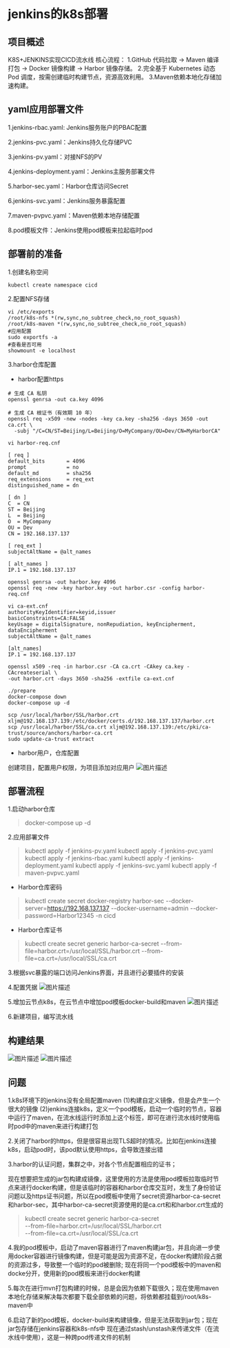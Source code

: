 # jenkins的k8s部署

## 项目概述

K8S+JENKINS实现CICD流水线
核心流程：
1.GitHub 代码拉取 → Maven 编译打包 → Docker 镜像构建 → Harbor 镜像存储。
2.完全基于 Kubernetes 动态 Pod 调度，按需创建临时构建节点，资源高效利用。
3.Maven依赖本地化存储加速构建。

## yaml应用部署文件

1.jenkins-rbac.yaml: Jenkins服务账户的PBAC配置

2.jenkins-pvc.yaml：Jenkins持久化存储PVC

3.jenkins-pv.yaml：对接NFS的PV

4.jenkins-deployment.yaml：Jenkins主服务部署文件

5.harbor-sec.yaml：Harbor仓库访问Secret

6.jenkins-svc.yaml：Jenkins服务暴露配置

7.maven-pvpvc.yaml：Maven依赖本地存储配置

8.pod模板文件：Jenkins使用pod模板来拉起临时pod

## 部署前的准备

1.创建名称空间

```shell
kubectl create namespace cicd
```

2.配置NFS存储

```shell
vi /etc/exports
/root/k8s-nfs *(rw,sync,no_subtree_check,no_root_squash)
/root/k8s-maven *(rw,sync,no_subtree_check,no_root_squash)
#应用配置
sudo exportfs -a
#查看是否可用
showmount -e localhost
```

3.harbor仓库配置

- harbor配置https

```shell
# 生成 CA 私钥
openssl genrsa -out ca.key 4096

# 生成 CA 根证书（有效期 10 年）
openssl req -x509 -new -nodes -key ca.key -sha256 -days 3650 -out ca.crt \
  -subj "/C=CN/ST=Beijing/L=Beijing/O=MyCompany/OU=Dev/CN=MyHarborCA"

vi harbor-req.cnf

[ req ]
default_bits       = 4096
prompt             = no
default_md         = sha256
req_extensions     = req_ext
distinguished_name = dn

[ dn ]
C  = CN
ST = Beijing
L  = Beijing
O  = MyCompany
OU = Dev
CN = 192.168.137.137

[ req_ext ]
subjectAltName = @alt_names

[ alt_names ]
IP.1 = 192.168.137.137

openssl genrsa -out harbor.key 4096
openssl req -new -key harbor.key -out harbor.csr -config harbor-req.cnf

vi ca-ext.cnf
authorityKeyIdentifier=keyid,issuer
basicConstraints=CA:FALSE
keyUsage = digitalSignature, nonRepudiation, keyEncipherment, dataEncipherment
subjectAltName = @alt_names

[alt_names]
IP.1 = 192.168.137.137

openssl x509 -req -in harbor.csr -CA ca.crt -CAkey ca.key -CAcreateserial \
-out harbor.crt -days 3650 -sha256 -extfile ca-ext.cnf

./prepare
docker-compose down
docker-compose up -d

scp /usr/local/harbor/SSL/harbor.crt xljm@192.168.137.139:/etc/docker/certs.d/192.168.137.137/harbor.crt
scp /usr/local/harbor/SSL/ca.crt xljm@192.168.137.139:/etc/pki/ca-trust/source/anchors/harbor-ca.crt
sudo update-ca-trust extract

```

- harbor用户，仓库配置

创建项目，配置用户权限，为项目添加对应用户
![图片描述](https://github.com/xljmzhc/k8s-jenkins/blob/master/images/image.png)

## 部署流程

1.启动harbor仓库
>docker-compose up -d

2.应用部署文件
>kubectl apply -f jenkins-pv.yaml
kubectl apply -f jenkins-pvc.yaml
kubectl apply -f jenkins-rbac.yaml
kubectl apply -f jenkins-deployment.yaml
kubectl apply -f jenkins-svc.yaml
kubectl apply -f maven-pvpvc.yaml

- Harbor仓库密码

>kubectl create secret docker-registry harbor-sec   --docker-server=https://192.168.137.137   --docker-username=admin   --docker-password=Harbor12345   -n cicd

- Harbor仓库证书

>kubectl create secret generic harbor-ca-secret --from-file=harbor.crt=/usr/local/SSL/harbor.crt --from-file=ca.crt=/usr/local/SSL/ca.crt

3.根据svc暴露的端口访问Jenkins界面，并且进行必要插件的安装

4.配置凭据
![图片描述](https://github.com/xljmzhc/k8s-jenkins/blob/master/images/image-1.png)

5.增加云节点k8s，在云节点中增加pod模板docker-build和maven
![图片描述](https://github.com/xljmzhc/k8s-jenkins/blob/master/images/image-2.png)

6.新建项目，编写流水线

## 构建结果

![图片描述](https://github.com/xljmzhc/k8s-jenkins/blob/master/images/image-3.png)
![图片描述](https://github.com/xljmzhc/k8s-jenkins/blob/master/images/image-4.png)

## 问题

1.k8s环境下的jenkins没有全局配置maven
(1)构建自定义镜像，但是会产生一个很大的镜像
(2)jenkins连接k8s，定义一个pod模板，启动一个临时的节点，容器中运行了maven，在流水线运行时添加上这个标签，即可在进行流水线时使用临时pod中的maven来进行构建打包

2.关闭了harbor的https，但是很容易出现TLS超时的情况。比如在jenkins连接k8s，启动pod时，该pod默认使用https，会导致连接出错

3.harbor的认证问题，集群之中，对各个节点配置相应的证书；

现在想要把生成的jar包构建成镜像，这里使用的方法是使用pod模板拉取临时节点来进行docker构建，但是该临时的容器和harbor仓库交互时，发生了身份验证问题以及https证书问题，所以在pod模板中使用了secret资源harbor-ca-secret和harbor-sec，其中harbor-ca-secret资源使用的是ca.crt和和harbor.crt生成的
>kubectl create secret generic harbor-ca-secret \
  --from-file=harbor.crt=/usr/local/SSL/harbor.crt \
  --from-file=ca.crt=/usr/local/SSL/ca.crt

4.我的pod模板中，启动了maven容器进行了maven构建jar包，并且向进一步使用docker容器进行镜像构建，但是可能是因为资源不足，在docker构建阶段占据的资源过多，导致整一个临时的pod被删除;
现在将同一个pod模板中的maven和docke分开，使用新的pod模板来进行docker构建

5.每次在进行mvn打包构建的时候，总是会因为依赖下载很久；现在使用maven本地化存储来解决每次都要下载全部依赖的问题，将依赖都挂载到/root/k8s-maven中

6.启动了新的pod模板，docker-build来构建镜像，但是无法获取到jar包；现在jar包存储在jenkins容器和k8s-nfs中
现在通过stash/unstash来传递文件（在流水线中使用），这是一种跨pod传递文件的机制

